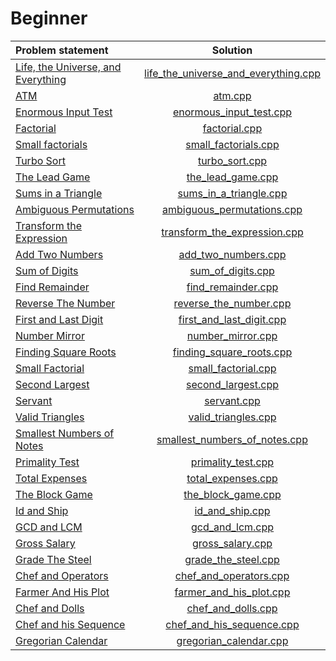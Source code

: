 # Beginner

|           Problem statement            |                 Solution                 |
|:---------------------------------------|:----------------------------------------:|
| [Life, the Universe, and Everything][] | [life_the_universe_and_everything.cpp][] |
| [ATM][]                                | [atm.cpp][]                              |
| [Enormous Input Test][]                | [enormous_input_test.cpp][]              |
| [Factorial][]                          | [factorial.cpp][]                        |
| [Small factorials][]                   | [small_factorials.cpp][]                 |
| [Turbo Sort][]                         | [turbo_sort.cpp][]                       |
| [The Lead Game][]                      | [the_lead_game.cpp][]                    |
| [Sums in a Triangle][]                 | [sums_in_a_triangle.cpp][]               |
| [Ambiguous Permutations][]             | [ambiguous_permutations.cpp][]           |
| [Transform the Expression][]           | [transform_the_expression.cpp][]         |
| [Add Two Numbers][]                    | [add_two_numbers.cpp][]                  |
| [Sum of Digits][]                      | [sum_of_digits.cpp][]                    |
| [Find Remainder][]                     | [find_remainder.cpp][]                   |
| [Reverse The Number][]                 | [reverse_the_number.cpp][]               |
| [First and Last Digit][]               | [first_and_last_digit.cpp][]             |
| [Number Mirror][]                      | [number_mirror.cpp][]                    |
| [Finding Square Roots][]               | [finding_square_roots.cpp][]             |
| [Small Factorial][]                    | [small_factorial.cpp][]                  |
| [Second Largest][]                     | [second_largest.cpp][]                   |
| [Servant][]                            | [servant.cpp][]                          |
| [Valid Triangles][]                    | [valid_triangles.cpp][]                  |
| [Smallest Numbers of Notes][]          | [smallest_numbers_of_notes.cpp][]        |
| [Primality Test][]                     | [primality_test.cpp][]                   |
| [Total Expenses][]                     | [total_expenses.cpp][]                   |
| [The Block Game][]                     | [the_block_game.cpp][]                   |
| [Id and Ship][]                        | [id_and_ship.cpp][]                      |
| [GCD and LCM][]                        | [gcd_and_lcm.cpp][]                      |
| [Gross Salary][]                       | [gross_salary.cpp][]                     |
| [Grade The Steel][]                    | [grade_the_steel.cpp][]                  |
| [Chef and Operators][]                 | [chef_and_operators.cpp][]               |
| [Farmer And His Plot][]                | [farmer_and_his_plot.cpp][]              |
| [Chef and Dolls][]                     | [chef_and_dolls.cpp][]                   |
| [Chef and his Sequence][]              | [chef_and_his_sequence.cpp][]            |
| [Gregorian Calendar][]                 | [gregorian_calendar.cpp][]               |

[Life, the Universe, and Everything]: https://www.codechef.com/problems/TEST
[ATM]:                                https://www.codechef.com/problems/HS08TEST
[Enormous Input Test]:                https://www.codechef.com/problems/INTEST
[Factorial]:                          https://www.codechef.com/problems/FCTRL
[Small factorials]:                   https://www.codechef.com/problems/FCTRL2
[Turbo Sort]:                         https://www.codechef.com/problems/TSORT
[The Lead Game]:                      https://www.codechef.com/problems/TLG
[Sums in a Triangle]:                 https://www.codechef.com/problems/SUMTRIAN
[Transform the Expression]:           https://www.codechef.com/problems/ONP
[Ambiguous Permutations]:             https://www.codechef.com/problems/PERMUT2
[Add Two Numbers]:                    https://www.codechef.com/problems/FLOW001
[Sum of Digits]:                      https://www.codechef.com/problems/FLOW006
[Find Remainder]:                     https://www.codechef.com/problems/FLOW002
[Reverse The Number]:                 https://www.codechef.com/problems/FLOW007
[First and Last Digit]:               https://www.codechef.com/problems/FLOW004
[Number Mirror]:                      https://www.codechef.com/problems/START01
[Finding Square Roots]:               https://www.codechef.com/problems/FSQRT
[Small Factorial]:                    https://www.codechef.com/problems/FLOW018
[Second Largest]:                     https://www.codechef.com/problems/FLOW017
[Servant]:                            https://www.codechef.com/problems/FLOW008
[Valid Triangles]:                    https://www.codechef.com/problems/FLOW013
[Smallest Numbers of Notes]:          https://www.codechef.com/problems/FLOW005
[Primality Test]:                     https://www.codechef.com/problems/PRB01
[Total Expenses]:                     https://www.codechef.com/problems/FLOW009
[The Block Game]:                     https://www.codechef.com/problems/PALL01
[Id and Ship]:                        https://www.codechef.com/problems/FLOW010
[GCD and LCM]:                        https://www.codechef.com/problems/FLOW016
[Gross Salary]:                       https://www.codechef.com/problems/FLOW011
[Grade The Steel]:                    https://www.codechef.com/problems/FLOW014
[Chef and Operators]:                 https://www.codechef.com/problems/CHOPRT
[Farmer And His Plot]:                https://www.codechef.com/problems/RECTSQ
[Chef and Dolls]:                     https://www.codechef.com/problems/MISSP
[Chef and his Sequence]:              https://www.codechef.com/problems/CHEFSQ
[Gregorian Calendar]:                 https://www.codechef.com/problems/FLOW015

[life_the_universe_and_everything.cpp]: life_the_universe_and_everything.cpp
[atm.cpp]:                              atm.cpp
[enormous_input_test.cpp]:              enormous_input_test.cpp
[factorial.cpp]:                        factorial.cpp
[small_factorials.cpp]:                 small_factorials.cpp
[turbo_sort.cpp]:                       turbo_sort.cpp
[the_lead_game.cpp]:                    the_lead_game.cpp
[sums_in_a_triangle.cpp]:               sums_in_a_triangle.cpp
[transform_the_expression.cpp]:         transform_the_expression.cpp
[ambiguous_permutations.cpp]:           ambiguous_permutations.cpp
[yet_another_number_game.cpp]:          yet_another_number_game.cpp
[prime_palindromes.cpp]:                prime_palindromes.cpp
[add_two_numbers.cpp]:                  add_two_numbers.cpp
[sum_of_digits.cpp]:                    sum_of_digits.cpp
[find_remainder.cpp]:                   find_remainder.cpp
[reverse_the_number.cpp]:               reverse_the_number.cpp
[first_and_last_digit.cpp]:             first_and_last_digit.cpp
[number_mirror.cpp]:                    number_mirror.cpp
[finding_square_roots.cpp]:             finding_square_roots.cpp
[small_factorial.cpp]:                  small_factorial.cpp
[second_largest.cpp]:                   second_largest.cpp
[servant.cpp]:                          servant.cpp
[valid_triangles.cpp]:                  valid_triangles.cpp
[smallest_numbers_of_notes.cpp]:        smallest_numbers_of_notes.cpp
[primality_test.cpp]:                   primality_test.cpp
[total_expenses.cpp]:                   total_expenses.cpp
[the_block_game.cpp]:                   the_block_game.cpp
[id_and_ship.cpp]:                      id_and_ship.cpp
[gcd_and_lcm.cpp]:                      gcd_and_lcm.cpp
[gross_salary.cpp]:                     gross_salary.cpp
[grade_the_steel.cpp]:                  grade_the_steel.cpp
[chef_and_operators.cpp]:               chef_and_operators.cpp
[farmer_and_his_plot.cpp]:              farmer_and_his_plot.cpp
[chef_and_dolls.cpp]:                   chef_and_dolls.cpp
[chef_and_his_sequence.cpp]:            chef_and_his_sequence.cpp
[gregorian_calendar.cpp]:               gregorian_calendar.cpp

